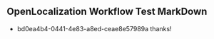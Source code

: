 ## OpenLocalization Workflow Test MarkDown
* bd0ea4b4-0441-4e83-a8ed-ceae8e57989a 
thanks!<!--HONumber=Mar16_HO2-->
